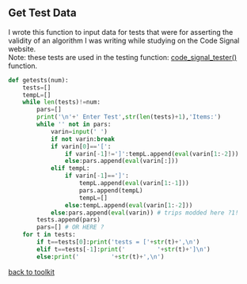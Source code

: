 ## Get Test Data

I wrote this function to input data for tests that were for asserting the validity of an algorithm I was writing while studying on the Code Signal website.
<br>Note: these tests are used in the testing function: [code_signal_tester()](/code_signal_tester.md) function.

```python
def getests(num):
    tests=[]
    tempL=[]
    while len(tests)!=num:
        pars=[]
        print('\n'+' Enter Test',str(len(tests)+1),'Items:')
        while '' not in pars:
            varin=input(' ')
            if not varin:break
            if varin[0]=='[':
                if varin[-1]!=']':tempL.append(eval(varin[1:-2]))
                else:pars.append(eval(varin[:]))                  
            elif tempL:
                if varin[-1]==']':
                    tempL.append(eval(varin[1:-1]))
                    pars.append(tempL)
                    tempL=[]
                else:tempL.append(eval(varin[1:-2]))
            else:pars.append(eval(varin)) # trips modded here ?1!             
        tests.append(pars)
        pars=[] # OR HERE ?
    for t in tests:
        if t==tests[0]:print('tests = ['+str(t)+',\n')
        elif t==tests[-1]:print('         '+str(t)+']\n')
        else:print('         '+str(t)+',\n')
```



[back to toolkit](/toolkit_page)
